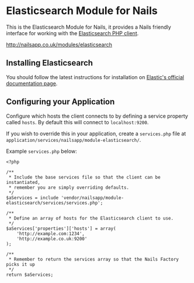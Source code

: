 # Elasticsearch Module for Nails

This is the Elasticsearch Module for Nails, it provides a Nails friendly interface for working with the [Elasticsearch PHP client](https://github.com/elastic/elasticsearch-php).

http://nailsapp.co.uk/modules/elasticsearch



## Installing Elasticsearch

You should follow the latest instructions for installation on [Elastic's official documentation page](https://www.elastic.co/guide/en/elasticsearch/reference/master/_installation.html).


## Configuring your Application

Configure which hosts the client connects to by defining a service property called `hosts`. By default this will connect to `localhost:9200`.

If you wish to override this in your application, create a `services.php` file at `application/services/nailsapp/module-elasticsearch/`.

Example `services.php` below:

    <?php

    /**
     * Include the base services file so that the client can be instantiated,
     * remember you are simply overriding defaults.
     */
    $aServices = include 'vendor/nailsapp/module-elasticsearch/services/services.php';

    /**
     * Define an array of hosts for the Elasticsearch client to use.
     */
    $aServices['properties']['hosts'] = array(
        'http://example.com:1234',
        'http://example.co.uk:9200'
    );

    /**
     * Remember to return the services array so that the Nails Factory picks it up
     */
    return $aServices;


